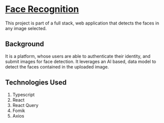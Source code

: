 # [Face Recognition](https://faces-recognition.netlify.app/#/)

This project is part of a full stack, web application that detects the faces in any image selected.

## Background
It is a platform, whose users are able to authenticate their identity, and submit images for face detection. It leverages an AI based, data model to detect the faces contained in the uploaded image.

## Technologies Used
1. Typescript
2. React
3. React Query
4. Fomik
5. Axios
   
   

